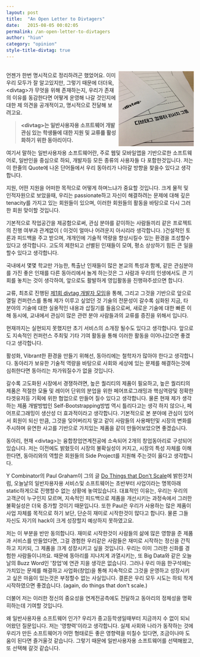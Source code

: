 ```yaml
---
layout: post
title:  "An Open Letter to Divtagers"
date:   2015-08-05 00:02:05
permalink: /an-open-letter-to-divtagers
author: "hiun"
category: "opinion"
style-title-divtag: true
---
```

<br>
<img src="../img/post/divtag-paper.jpg" alt="Divtag on Paper" class="img-responsive img-rounded" style="width: 40%; float: right; margin-left: 5px;">
언젠가 한번 명시적으로 정리하려곤 했었어요. 이미 우리 모두가 잘 알고있지만, 그렇기 때문에 더더욱, <span class="divtag">&lt;divtag&gt;</span>가 무엇을 위해 존재하는지, 우리가 존재의 이유를 동감한다면 어떻게 운영해 나갈 것인지에 대한 제 의견을 공개적이고, 명시적으로 전달해 보려고요.
<br>
<blockquote style="margin-right: 5px;">
  <p style="font-size: 14px; font-weight: bold;"><span class="divtag" >&lt;divtag&gt;</span>는 일반사용자용 소프트웨어 개발 관심 있는 학생들에 대한 지원 및 교류를 활성화하기 위한 동아리이다.</p>
</blockquote>
여기서 말하는 일반사용자용 소프트웨어란, 주로 웹및 모바일앱을 기반으로한 소프트웨어로, 일반인을 중심으로 하되, 개발자등 모든 종류의 사용자들 다 포함한것입니다. 저는 이 한줄의 Quote에 나온 단어들에서 우리 동아리가 나아갈 방향을 찾을수 있다고 생각합니다.

<span class="lead">지원,</span> 어떤 지원을 어떠한 목적으로 어떻게 하며느냐가 중요할 것입니다. 크게 물적 및 인적자원으로 보았을때, 우리는 passionate하고 자신이 해결하려는 문제에 대해 깊은 tenacity를 가지고 있는 회원들이 있으며, 이러한 회원들의 활동을 바탕으로 다시 그러한 회원 맞이할 것입니다.

기본적으로 작업공간을 제공함으로써, 관심 분야를 같이하는 사람들끼리 같은 프로젝트의 진행 여부과 관계없이 ( 이것이 얼마나 어려운지 아시리라 생각합니다. )건설적인 토론과 피드백을 주고 받으며, 개개인에 기술적 역량을 향상시킬수 있는 환경을 조성할수 있다고 생각합니다. 고도의 제한되고 선별된 인재들이 모여, 평소 상상하기 힘든 큰 일을 할수 있다고 생각합니다.

국내에서 몇몇 학교만 가능한, 특출난 인재들이 많은 본교의 특성과 함께, 같은 관심분야를 가진 좋은 인재를 다른 동아리에서 놀게 하는것은 그 사람과 우리의 인생에서도 큰 기회를 놓치는 것이 생각하여, 앞으로도 활발하게 영입활동을 진행햐주셨으면 합니다.

<span class="lead">교류,</span> 최초로 진행된 <a href="/first-meetup">제1회 divtag 개발자 모임</a>을 통해, 그리고 그것을 기반으로 앞으로 열릴 컨퍼런스를 통해 제가 이루고 싶었던 것 기술의 전문성이 갈수록 심화된 지금, 타 분야의 기술에 대한 실용적인 내용과 삽질기를 들음으로써, 새로운 기술에 대한 빠른 이해 동시에, 교내에서 관심이 많은 관련 분야 사람들과의 교류를 증진을 위해서 입니다. 

현재까지는 실현되지 못했지만 초기 서비스의 소개장 될수도 있다고 생각합니다. 앞으로도 지속적인 컨퍼런스 주최및 기타 기여 활동을 통해 이러한 활동을 이어나갔으면 좋겠다고 생각합니다.

<span class="lead">활성화,</span> Vibrant한 환경을 만들기 위해선, 동아리에는 철학자가 많아야 한다고 생각합니다. 동아리가 보유한 기술적 역량을 바탕으로 사회와 세상에 있는 문제를 해결하는것에 심취한다면 동아리는 차가워질수가 없을 것입니다. 

갈수록 고도화된 시장에서 경쟁하려면, 높은 퀄리티의 제품이 필요하고, 높은 퀄리티의 제품은 적절한 모듈 및 레이어 단위의 분업을 위한 페어프로그래밍과 핵심역량및 정확한 타겟유저등 기획에 위한 협업으로 만들어 질수 있다고 생각합니다. 물론 현재 제가 생각하는 제품 개발방법인 Self-Bootstrapping방법 역시 틀리다고는 생각 하지 않으나, 페어프로그래밍이 생산성 더 효과적이라고 생각합니다. 기본적으로 본 분야에 관심이 있어서 회원이 되신 만큼, 그것을 잊어버리지 말고 같이 사람들의 사용패턴및 시장의 변화를 주시하며 유연한 사고를 기반으로 가치있는 제품을 같이 만들어보았으면 좋겠습니다.

<span class="lead">동아리,</span> 현재 <span class="divtag" >&lt;divtag&gt;</span>는 융합창업연계전공에 소속되어 2개의 창업동아리로 구성되어 있습니다. 저는 이전에도 밝혔듯이 시장의 불확실성이 커지고, 시장의 특성 자체를 이해한다면, 동아리와의 역할은 회원들의 Side Project를 지원해 주는것이 옳다고 생각합니다.

Y Combinator의 Paul Graham이 그의 글 <a href="http://paulgraham.com/ds.html">Do Things that Don't Scale</a>에 밝힌것처럼, 오늘날의 일반자용자용 서비스및 소프트웨어는 초반부터 사업이라는 명목아래 static하게으로 진행할수 없는 상황에 놓여있습니다. 대표적인 이유는, 우리는 우리의 고객군이 누구인지 모르며, 지속적인 피드백으로 제품을 개선시키는 과정속에서 그러한 불확실성은 더욱 증가할 것이기 때문입니다. 또한 Paul은 우리가 사용하는 많은 제품이 사업 자체를 목적으로 하기 보단, 단순히 재미로 시작한것이 많다고 합니다. 물론 그들 자신도 자기의 hack이 크게 성장할지 예상하지 못하였고요.

저는 이 부분을 반만 동의합니다. 재미로 시작한것이 사람들의 삶에 많은 영향을 준 제품과 서비스를 만들었다면, 그걸 경험한 우리같은 사람들은 재미로 시작하는 정신을 간직하고 지키되, 그 제품을 크게 성장시키고 싶을 것입니다. 우리는 이미 그러한 신화를 경험한 사람들이니까요. 때문에 동아리를 지나치게 과열시키는, 또 Big Data와 같은 오늘날의 Buzz Word인 '창업'에 연관 지을 생각은 없습니다. 그러나 우리 마음 한구석에는 가치있는 문제를 해결하고 사업화(창업)을 통해 지속적으로 그것을 운영하고 성장시키고 싶은 마음이 있는것은 부정할수 없는 사실입니다. 결론은 우리 모두 시도는 하되 작게 시작하였으면 좋겠습니다. (again, do things that don't scale.)

더불어 저는 이러한 정신의 중요성을 연계전공측에도 전달하고 동아리의 정체성을 명확히하는데 기여할 것입니다.

<span class="lead">왜 일반사용자용 소프트웨어 인가?</span> 우리가 중고등학생일때부터 지금까지 수 없이 되뇌어왔던 질문입니다. 저는 '영향력'이라고 생각합니다. 실제 사회와 나라가 동작하는 것에 우리가 만든 소프트웨어가 어떤 형태로든 좋은 영향력을 미칠수 있다면, 조금이나마 도움이 된다면 즐거울것 같습니다. 그렇기 때문에 일반사용자용 소프트웨어를 선택해왔고, 또 선택해 갈것 같습니다.